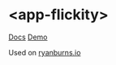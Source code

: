 # \<app-flickity\>

[Docs](http://ryanburns.io/#/elements/app-flickity/docs)
[Demo](http://ryanburns.io/#/elements/app-flickity/demo)

Used on [ryanburns.io](http://ryanburns.io/#/portfolio/construction-document-viewer)
